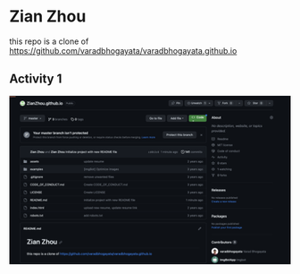 # Zian Zhou
this repo is a clone of https://github.com/varadbhogayata/varadbhogayata.github.io

## Activity 1
![A1](screenshots/A1.png)